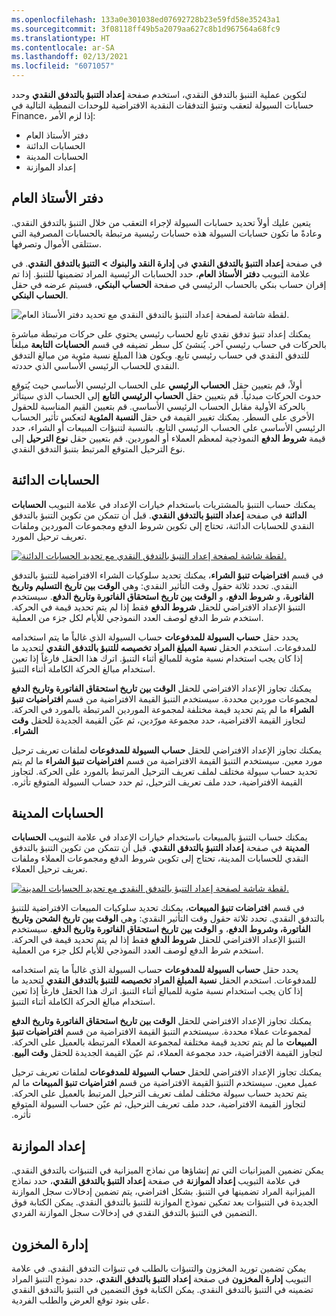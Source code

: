 ```yaml
---
ms.openlocfilehash: 133a0e301038ed07692728b23e59fd58e35243a1
ms.sourcegitcommit: 3f08118ff49b5a2079aa627c8b1d967564a68fc9
ms.translationtype: HT
ms.contentlocale: ar-SA
ms.lasthandoff: 02/13/2021
ms.locfileid: "6071057"
---
```

لتكوين عملية التنبؤ بالتدفق النقدي، استخدم صفحة **إعداد التنبؤ بالتدفق النقدي** وحدد حسابات السيولة لتعقب وتنبؤ التدفقات النقدية الافتراضية للوحدات النمطية التالية في Finance، إذا لزم الأمر:

- دفتر الأستاذ العام
- الحسابات الدائنة
- الحسابات المدينة
- إعداد الموازنة

## <a name="general-ledger"></a>دفتر الأستاذ العام 

يتعين عليك أولاً تحديد حسابات السيولة لإجراء التعقب من خلال التنبؤ بالتدفق النقدي. وعادةً ما تكون حسابات السيولة هذه حسابات رئيسية مرتبطة بالحسابات المصرفية التي ستتلقى الأموال وتصرفها. 

في صفحة **إعداد التنبؤ بالتدفق النقدي** في **إدارة النقد والبنوك > التنبؤ بالتدفق النقدي**. في علامة التبويب **دفتر الأستاذ العام**، حدد الحسابات الرئيسية المراد تضمينها للتنبؤ. إذا تم إقران حساب بنكي بالحساب الرئيسي في صفحة **الحساب البنكي**، فسيتم عرضه في حقل **الحساب البنكي**.

![لقطة شاشة لصفحة إعداد التنبؤ بالتدفق النقدي مع تحديد دفتر الأستاذ العام.](../media/cashflow-forecast-gl.png)


يمكنك إعداد تنبؤ تدفق نقدي تابع لحساب رئيسي يحتوي على حركات مرتبطة مباشرة بالحركات في حساب رئيسي آخر. يُنشئ كل سطر تضيفه في قسم **الحسابات التابعة** مبلغاً للتدفق النقدي في حساب رئيسي تابع. ويكون هذا المبلغ نسبة مئوية من مبالغ التدفق النقدي للحساب الرئيسي الأساسي الذي حددته.

أولاً، قم بتعيين حقل **الحساب الرئيسي** على الحساب الرئيسي الأساسي حيث يُتوقع حدوث الحركات مبدئياً. قم بتعيين حقل **الحساب الرئيسي التابع** إلى الحساب الذي سيتأثر بالحركة الأولية مقابل الحساب الرئيسي الأساسي. قم بتعيين القيم المناسبة للحقول الأخرى على السطر. يمكنك تغيير القيمة في حقل **النسبة المئوية** لتعكس تأثير الحساب الرئيسي الأساسي على الحساب الرئيسي التابع. بالنسبة لتنبؤات المبيعات أو الشراء، حدد قيمة **شروط الدفع** النموذجية لمعظم العملاء أو الموردين. قم بتعيين حقل **نوع الترحيل** إلى نوع الترحيل المتوقع المرتبط بتنبؤ التدفق النقدي.

## <a name="accounts-payable"></a>الحسابات الدائنة 

يمكنك حساب التنبؤ بالمشتريات باستخدام خيارات الإعداد في علامة التبويب **الحسابات الدائنة** في صفحة **إعداد التنبؤ بالتدفق النقدي**. قبل أن تتمكن من تكوين التنبؤ بالتدفق النقدي للحسابات الدائنة، تحتاج إلى تكوين شروط الدفع ومجموعات الموردين وملفات تعريف ترحيل المورد.
 
[![لقطة شاشة لصفحة إعداد التنبؤ بالتدفق النقدي مع تحديد الحسابات الدائنة.](../media/cashflow-forecast-ap.png)](../media/cashflow-forecast-ap.png#lightbox)


في قسم **افتراضيات تنبؤ الشراء**، يمكنك تحديد سلوكيات الشراء الافتراضية للتنبؤ بالتدفق النقدي. تحدد ثلاثة حقول وقت التأثير النقدي: وهي **الوقت بين تاريخ التسليم وتاريخ الفاتورة**، و **شروط الدفع**، و **الوقت بين تاريخ استحقاق الفاتورة وتاريخ الدفع**. سيستخدم التنبؤ الإعداد الافتراضي للحقل **شروط الدفع** فقط إذا لم يتم تحديد قيمة في الحركة. استخدم شرط الدفع لوصف العدد النموذجي للأيام لكل جزء من العملية.

يحدد حقل **حساب السيولة للمدفوعات** حساب السيولة الذي غالباً ما يتم استخدامه للمدفوعات. استخدم الحقل **نسبة المبلغ المراد تخصيصه للتنبؤ بالتدفق النقدي** لتحديد ما إذا كان يجب استخدام نسبة مئوية للمبالغ أثناء التنبؤ. اترك هذا الحقل فارغاً إذا تعين استخدام مبالغ الحركة الكاملة أثناء التنبؤ.

يمكنك تجاوز الإعداد الافتراضي للحقل **الوقت بين تاريخ استحقاق الفاتورة وتاريخ الدفع** لمجموعات موردين محددة. سيستخدم التنبؤ القيمة الافتراضية من قسم **افتراضيات تنبؤ الشراء‬‏‫** ما لم يتم تحديد قيمة مختلفة لمجموعة الموردين المرتبطة بالمورد في الحركة. لتجاوز القيمة الافتراضية، حدد مجموعة مورّدين، ثم عيّن القيمة الجديدة للحقل **وقت الشراء**.

يمكنك تجاوز الإعداد الافتراضي للحقل **حساب السيولة للمدفوعات** لملفات تعريف ترحيل مورد معين. سيستخدم التنبؤ القيمة الافتراضية من قسم **افتراضيات تنبؤ الشراء‬‏‫** ما لم يتم تحديد حساب سيولة مختلف لملف تعريف الترحيل المرتبط بالمورد على الحركة. لتجاوز القيمة الافتراضية، حدد ملف تعريف الترحيل، ثم حدد حساب السيولة المتوقع تأثره.

## <a name="accounts-receivable"></a>الحسابات المدينة

يمكنك حساب التنبؤ بالمبيعات باستخدام خيارات الإعداد في علامة التبويب **الحسابات المدينة** في صفحة **إعداد التنبؤ بالتدفق النقدي**. قبل أن تتمكن من تكوين التنبؤ بالتدفق النقدي للحسابات المدينة، تحتاج إلى تكوين شروط الدفع ومجموعات العملاء وملفات تعريف ترحيل العملاء.
 
[![لقطة شاشة لصفحة إعداد التنبؤ بالتدفق النقدي مع تحديد الحسابات المدينة.](../media/cashflow-forecast-ar.png)](../media/cashflow-forecast-ar.png#lightbox)


في قسم **افتراضات تنبؤ المبيعات**، يمكنك تحديد سلوكيات المبيعات الافتراضية للتنبؤ بالتدفق النقدي. تحدد ثلاثة حقول وقت التأثير النقدي: وهي **الوقت بين تاريخ الشحن وتاريخ الفاتورة، وشروط الدفع**، و **الوقت بين تاريخ استحقاق الفاتورة وتاريخ الدفع**. سيستخدم التنبؤ الإعداد الافتراضي للحقل **شروط الدفع** فقط إذا لم يتم تحديد قيمة في الحركة. استخدم شرط الدفع لوصف العدد النموذجي للأيام لكل جزء من العملية.

يحدد حقل **حساب السيولة للمدفوعات** حساب السيولة الذي غالباً ما يتم استخدامه للمدفوعات. استخدم الحقل **نسبة المبلغ المراد تخصيصه للتنبؤ بالتدفق النقدي** لتحديد ما إذا كان يجب استخدام نسبة مئوية للمبالغ أثناء التنبؤ. اترك هذا الحقل فارغاً إذا تعين استخدام مبالغ الحركة الكاملة أثناء التنبؤ.

يمكنك تجاوز الإعداد الافتراضي للحقل **الوقت بين تاريخ استحقاق الفاتورة وتاريخ الدفع** لمجموعات عملاء محددة. سيستخدم التنبؤ القيمة الافتراضية من قسم **افتراضيات تنبؤ المبيعات‬‏‫** ما لم يتم تحديد قيمة مختلفة لمجموعة العملاء المرتبطة بالعميل على الحركة. لتجاوز القيمة الافتراضية، حدد مجموعة العملاء، ثم عيّن القيمة الجديدة للحقل **وقت البيع**.

يمكنك تجاوز الإعداد الافتراضي للحقل **حساب السيولة للمدفوعات** لملفات تعريف ترحيل عميل معين. سيستخدم التنبؤ القيمة الافتراضية من قسم **افتراضيات تنبؤ المبيعات‬‏‫** ما لم يتم تحديد حساب سيولة مختلف لملف تعريف الترحيل المرتبط بالعميل على الحركة. لتجاوز القيمة الافتراضية، حدد ملف تعريف الترحيل، ثم عيًن حساب السيولة المتوقع تأثره.

## <a name="budgeting"></a>إعداد الموازنة 

يمكن تضمين الميزانيات التي تم إنشاؤها من نماذج الميزانية في التنبؤات بالتدفق النقدي. في علامة التبويب **‏‫إعداد الموازنة‬** في صفحة **إعداد التنبؤ بالتدفق النقدي**، حدد نماذج الميزانية المراد تضمينها في التنبؤ. بشكل افتراضي، يتم تضمين إدخالات سجل الموازنة الجديدة في التنبؤات بعد تمكين نموذج الموازنة للتنبؤ بالتدفق النقدي. يمكن الكتابة فوق التضمين في التنبؤ بالتدفق النقدي في إدخالات سجل الموازنة الفردي.

## <a name="inventory-management"></a>إدارة المخزون 

يمكن تضمين توريد المخزون والتنبؤات بالطلب في تنبؤات التدفق النقدي. في علامة التبويب **إدارة المخزون** في صفحة **إعداد التنبؤ بالتدفق النقدي**، حدد نموذج التنبؤ المراد تضمينه في التنبؤ بالتدفق النقدي. يمكن الكتابة فوق التضمين في التنبؤ بالتدفق النقدي على بنود توقع العرض والطلب الفردية.


